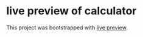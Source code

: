 # live preview of calculator

This project was bootstrapped with [live preview](https://react-calculator-tst.netlify.app/).
